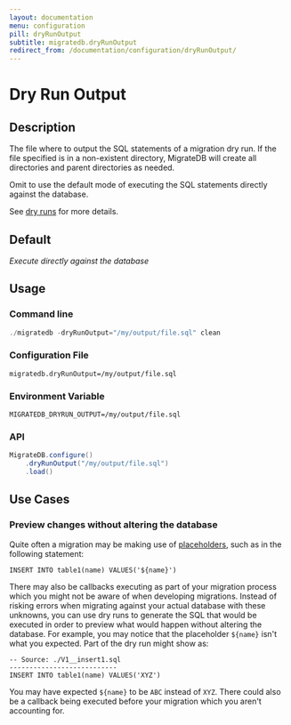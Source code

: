 ```yaml
---
layout: documentation
menu: configuration
pill: dryRunOutput
subtitle: migratedb.dryRunOutput
redirect_from: /documentation/configuration/dryRunOutput/
---
```


# Dry Run Output

## Description

The file where to output the SQL statements of a migration dry run. If the file specified is in a non-existent
directory, MigrateDB will create all directories and parent directories as needed.

Omit to use the default mode of executing the SQL statements directly against the database.

See [dry runs](/documentation/concepts/dry-runs) for more details.

## Default

<i>Execute directly against the database</i>

## Usage

### Command line

```powershell
./migratedb -dryRunOutput="/my/output/file.sql" clean
```

### Configuration File

```properties
migratedb.dryRunOutput=/my/output/file.sql
```

### Environment Variable

```properties
MIGRATEDB_DRYRUN_OUTPUT=/my/output/file.sql
```

### API

```java
MigrateDB.configure()
    .dryRunOutput("/my/output/file.sql")
    .load()
```

## Use Cases

### Preview changes without altering the database

Quite often a migration may be making use of [placeholders](/documentation/configuration/parameters/placeholders), such
as in the following statement:

```
INSERT INTO table1(name) VALUES('${name}')
```

There may also be callbacks executing as part of your migration process which you might not be aware of when developing
migrations. Instead of risking errors when migrating against your actual database with these unknowns, you can use dry
runs to generate the SQL that would be executed in order to preview what would happen without altering the database. For
example, you may notice that the placeholder `${name}` isn't what you expected. Part of the dry run might show as:

```
-- Source: ./V1__insert1.sql
---------------------------
INSERT INTO table1(name) VALUES('XYZ')
```

You may have expected `${name}` to be `ABC` instead of `XYZ`. There could also be a callback being executed before your
migration which you aren't accounting for.
